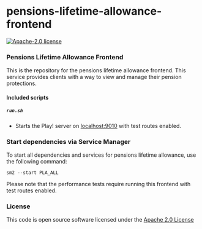 # pensions-lifetime-allowance-frontend

[![Apache-2.0 license](http://img.shields.io/badge/license-Apache-brightgreen.svg)](http://www.apache.org/licenses/LICENSE-2.0.html)

### Pensions Lifetime Allowance Frontend

This is the repository for the pensions lifetime allowance frontend. This service provides clients with a way to view and manage their pension protections.

#### Included scripts

##### `run.sh`

* Starts the Play! server on [localhost:9010](http://localhost:9010) with test routes enabled.


### Start dependencies via Service Manager

To start all dependencies and services for pensions lifetime allowance, use the following command:
```
sm2 --start PLA_ALL
```
Please note that the performance tests require running this frontend with test routes enabled.
### License

This code is open source software licensed under the [Apache 2.0 License]("http://www.apache.org/licenses/LICENSE-2.0.html")
